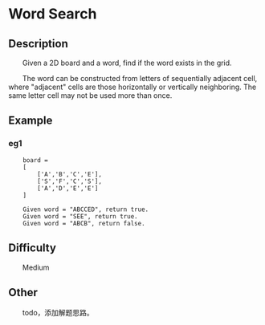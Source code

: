 # Word Search

## Description

&emsp;&emsp;Given a 2D board and a word, find if the word exists in the grid.

&emsp;&emsp;The word can be constructed from letters of sequentially adjacent cell, where "adjacent" cells are those 
horizontally or vertically neighboring. The same letter cell may not be used more than once.
            
## Example

### eg1

```
    board =
    [
        ['A','B','C','E'],
        ['S','F','C','S'],
        ['A','D','E','E']
    ]
    
    Given word = "ABCCED", return true.
    Given word = "SEE", return true.
    Given word = "ABCB", return false.
```

## Difficulty

&emsp;&emsp;Medium

## Other

&emsp;&emsp;todo，添加解题思路。